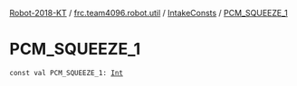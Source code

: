 [Robot-2018-KT](../../index.md) / [frc.team4096.robot.util](../index.md) / [IntakeConsts](index.md) / [PCM_SQUEEZE_1](./-p-c-m_-s-q-u-e-e-z-e_1.md)

# PCM_SQUEEZE_1

`const val PCM_SQUEEZE_1: `[`Int`](https://kotlinlang.org/api/latest/jvm/stdlib/kotlin/-int/index.html)